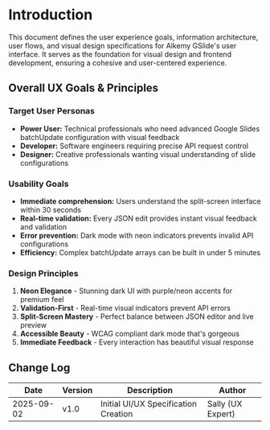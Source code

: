 # Introduction

This document defines the user experience goals, information architecture, user flows, and visual design specifications for Alkemy GSlide's user interface. It serves as the foundation for visual design and frontend development, ensuring a cohesive and user-centered experience.

## Overall UX Goals & Principles

### Target User Personas

- **Power User:** Technical professionals who need advanced Google Slides batchUpdate configuration with visual feedback
- **Developer:** Software engineers requiring precise API request control  
- **Designer:** Creative professionals wanting visual understanding of slide configurations

### Usability Goals

- **Immediate comprehension:** Users understand the split-screen interface within 30 seconds
- **Real-time validation:** Every JSON edit provides instant visual feedback and validation
- **Error prevention:** Dark mode with neon indicators prevents invalid API configurations
- **Efficiency:** Complex batchUpdate arrays can be built in under 5 minutes

### Design Principles

1. **Neon Elegance** - Stunning dark UI with purple/neon accents for premium feel
2. **Validation-First** - Real-time visual indicators prevent API errors
3. **Split-Screen Mastery** - Perfect balance between JSON editor and live preview
4. **Accessible Beauty** - WCAG compliant dark mode that's gorgeous
5. **Immediate Feedback** - Every interaction has beautiful visual response

## Change Log

| Date | Version | Description | Author |
|------|---------|-------------|---------|
| 2025-09-02 | v1.0 | Initial UI/UX Specification Creation | Sally (UX Expert) |
